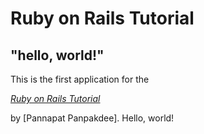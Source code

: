 # Ruby on Rails Tutorial

## "hello, world!"

This is the first application for the

[*Ruby on Rails Tutorial*](http://www.railstutorial.org/)

by [Pannapat Panpakdee]. Hello, world!
